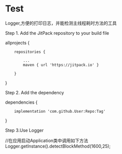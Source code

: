 # Test
Logger,方便的打印日志，并能检测主线程耗时方法的工具

Step 1. Add the JitPack repository to your build file

allprojects {

		repositories {
    
			...
			maven { url 'https://jitpack.io' }
      
		}
    
}


Step 2. Add the dependency

dependencies {

		implementation 'com.github.User:Repo:Tag'
    
}

Step 3.Use Logger

//在应用启动Application类中调用如下方法
Logger.getInstance().detectBlockMethod(1600,25);
